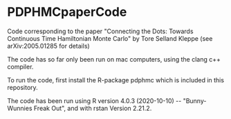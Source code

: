 # PDPHMCpaperCode
Code corresponding to the paper "Connecting the Dots: Towards Continuous Time Hamiltonian Monte Carlo" by Tore Selland Kleppe (see arXiv:2005.01285 for details)

The code has so far only been run on mac computers, using the clang c++ compiler.

To run the code, first install the R-package pdphmc which is included in this repository.

The code has been run using R version 4.0.3 (2020-10-10) -- "Bunny-Wunnies Freak Out", 
and with rstan Version 2.21.2.


